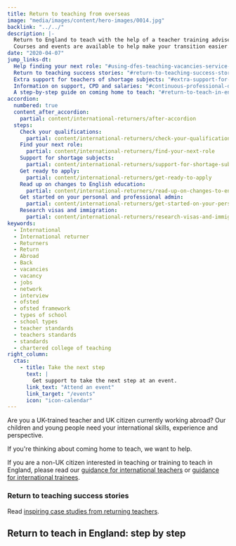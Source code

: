 ```yaml
---
title: Return to teaching from overseas
image: "media/images/content/hero-images/0014.jpg"
backlink: "../../"
description: |-
  Return to England to teach with the help of a teacher training adviser.
  Courses and events are available to help make your transition easier.
date: "2020-04-07"
jump_links-dt:
  Help finding your next role: "#using-dfes-teaching-vacancies-service-to-find-your-next-role"
  Return to teaching success stories: "#return-to-teaching-success-stories"
  Extra support for teachers of shortage subjects: "#extra-support-for-teachers-of-shortage-subjects"
  Information on support, CPD and salaries: "#continuous-professional-development-cpd-and-teaching-salaries"
  A step-by-step guide on coming home to teach: "#return-to-teach-in-england-step-by-step"
accordion:
  numbered: true
  content_after_accordion:
    partial: content/international-returners/after-accordion
  steps:
    Check your qualifications:
      partial: content/international-returners/check-your-qualifications
    Find your next role:
      partial: content/international-returners/find-your-next-role
    Support for shortage subjects:
      partial: content/international-returners/support-for-shortage-subjects
    Get ready to apply:
      partial: content/international-returners/get-ready-to-apply
    Read up on changes to English education:
      partial: content/international-returners/read-up-on-changes-to-english-education
    Get started on your personal and professional admin:
      partial: content/international-returners/get-started-on-your-personal-and-professional-admin
    Research visas and immigration:
      partial: content/international-returners/research-visas-and-immigration
keywords:
  - International
  - International returner
  - Returners
  - Return
  - Abroad
  - Back
  - vacancies
  - vacancy
  - jobs
  - network
  - interview
  - ofsted
  - ofsted framework
  - types of school
  - school types
  - teacher standards
  - teachers standards
  - standards
  - chartered college of teaching
right_column:
  ctas:
    - title: Take the next step
      text: |
        Get support to take the next step at an event.
      link_text: "Attend an event"
      link_target: "/events"
      icon: "icon-calendar"
---
```


Are you a UK-trained teacher and UK citizen currently working abroad? Our
children and young people need your international skills, experience and
perspective.

If you're thinking about coming home to teach, we want to help.

If you are a non-UK citizen interested in teaching or training to teach in
England, please read our [guidance for international teachers](/come-to-england-to-teach-if-you-are-a-teacher-from-outside-the-uk) or
[guidance for international trainees](/train-to-teach-in-england-as-an-international-student). 

### Return to teaching success stories

Read [inspiring case studies from returning teachers](/my-story-into-teaching/international-career-changers).

## Return to teach in England: step by step
